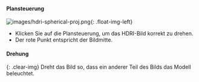 
#### Plansteuerung

![images/hdri-spherical-proj.png](images/hdri-spherical-proj.png){: .float-img-left}

* Klicken Sie auf die Plansteuerung, um das HDRI-Bild korrekt zu drehen.
* Der rote Punkt entspricht der Bildmitte.

#### Drehung
{: .clear-img}
Dreht das Bild so, dass ein anderer Teil des Bilds das Modell beleuchtet.